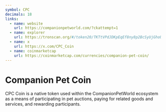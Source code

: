 ```yaml
---
symbol: CPC
decimals: 18
links:
  - name: website
    url: https://companionpetworld.com/?ckattempt=1
  - name: explorer
    url: https://tronscan.org/#/token20/TKTtVPdJDKpEqEf8ny8p2BcSyUjGhoUeJN
  - name: x
    url: https://x.com/CPC_Coin
  - name: coinmarketcap
    url: https://coinmarketcap.com/currencies/companion-pet-coin/
---
```


# Companion Pet Coin

CPC Coin is a native token used within the CompanionPetWorld ecosystem as a means of participating in pet auctions, paying for related goods and services, and rewarding participants.
